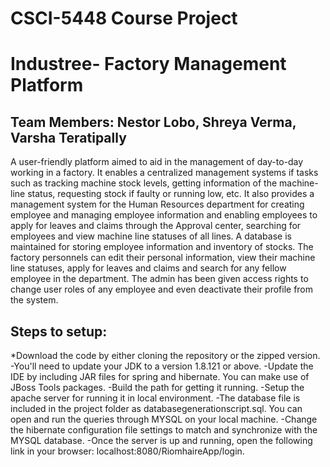 # CSCI-5448 Course Project

# Industree- Factory Management Platform

## Team Members: Nestor Lobo, Shreya Verma, Varsha Teratipally

A user-friendly platform aimed to aid in the management of day-to-day working in a factory. It enables a centralized management systems if tasks such as tracking machine stock levels, getting information of the machine-line status, requesting stock if faulty or running low, etc. It also provides a management system for the Human Resources department for creating employee and managing employee information and enabling employees to apply for leaves and claims through the Approval center, searching for employees and view machine line statuses of all lines. A database is maintained for storing employee information and inventory of stocks. The factory personnels can edit their personal information, view their machine line statuses, apply for leaves and claims and search for any fellow employee in the department. The admin has been given access rights to change user roles of any employee and even deactivate their profile from the system.


## Steps to setup:
*Download the code by either cloning the repository or the zipped version.
-You'll need to update your JDK to a version 1.8.121 or above.
-Update the IDE by including JAR files for spring and hibernate. You can make use of JBoss Tools packages.
-Build the path for getting it running.
-Setup the apache server for running it in local environment.
-The database file is included in the project folder as databasegenerationscript.sql. You can open and run the queries through MYSQL on your local machine.
-Change the hibernate configuration file settings to match and synchronize with the MYSQL database.
-Once the server is up and running, open the following link in your browser: localhost:8080/RiomhaireApp/login.
